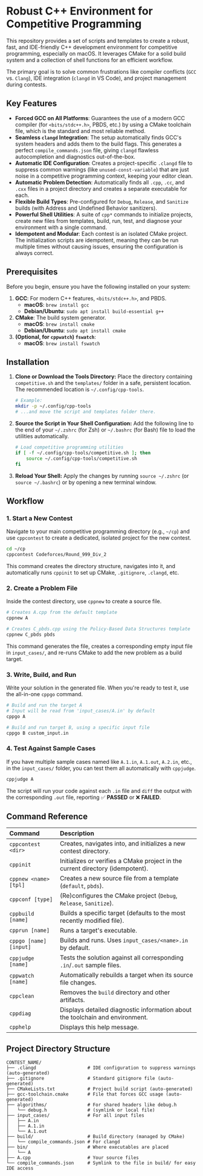 # Robust C++ Environment for Competitive Programming

This repository provides a set of scripts and templates to create a robust, fast, and IDE-friendly C++ development environment for competitive programming, especially on macOS. It leverages CMake for a solid build system and a collection of shell functions for an efficient workflow.

The primary goal is to solve common frustrations like compiler conflicts (`GCC` vs. `Clang`), IDE integration (`clangd` in VS Code), and project management during contests.

## Key Features

- **Forced GCC on All Platforms**: Guarantees the use of a modern GCC compiler (for `<bits/stdc++.h>`, PBDS, etc.) by using a CMake toolchain file, which is the standard and most reliable method.
- **Seamless `clangd` Integration**: The setup automatically finds GCC's system headers and adds them to the build flags. This generates a perfect `compile_commands.json` file, giving `clangd` flawless autocompletion and diagnostics out-of-the-box.
- **Automatic IDE Configuration**: Creates a project-specific `.clangd` file to suppress common warnings (like `unused-const-variable`) that are just noise in a competitive programming context, keeping your editor clean.
- **Automatic Problem Detection**: Automatically finds all `.cpp`, `.cc`, and `.cxx` files in a project directory and creates a separate executable for each.
- **Flexible Build Types**: Pre-configured for `Debug`, `Release`, and `Sanitize` builds (with Address and Undefined Behavior sanitizers).
- **Powerful Shell Utilities**: A suite of `cpp*` commands to initialize projects, create new files from templates, build, run, test, and diagnose your environment with a single command.
- **Idempotent and Modular**: Each contest is an isolated CMake project. The initialization scripts are idempotent, meaning they can be run multiple times without causing issues, ensuring the configuration is always correct.

## Prerequisites

Before you begin, ensure you have the following installed on your system:

1. **GCC**: For modern C++ features, `<bits/stdc++.h>`, and PBDS.
    - **macOS**: `brew install gcc`
    - **Debian/Ubuntu**: `sudo apt install build-essential g++`
2. **CMake**: The build system generator.
    - **macOS**: `brew install cmake`
    - **Debian/Ubuntu**: `sudo apt install cmake`
3. **(Optional, for `cppwatch`) `fswatch`**:
    - **macOS**: `brew install fswatch`

## Installation

1. **Clone or Download the Tools Directory:**
    Place the directory containing `competitive.sh` and the `templates/` folder in a safe, persistent location. The recommended location is `~/.config/cpp-tools`.

    ```bash
    # Example:
    mkdir -p ~/.config/cpp-tools
    # ...and move the script and templates folder there.
    ```

2. **Source the Script in Your Shell Configuration:**
    Add the following line to the end of your `~/.zshrc` (for Zsh) or `~/.bashrc` (for Bash) file to load the utilities automatically.

    ```bash
    # Load competitive programming utilities
    if [ -f ~/.config/cpp-tools/competitive.sh ]; then
        source ~/.config/cpp-tools/competitive.sh
    fi
    ```

3. **Reload Your Shell:**
    Apply the changes by running `source ~/.zshrc` (or `source ~/.bashrc`) or by opening a new terminal window.

## Workflow

### 1. Start a New Contest

Navigate to your main competitive programming directory (e.g., `~/cp`) and use `cppcontest` to create a dedicated, isolated project for the new contest.

```bash
cd ~/cp
cppcontest Codeforces/Round_999_Div_2
```

This command creates the directory structure, navigates into it, and automatically runs `cppinit` to set up CMake, `.gitignore`, `.clangd`, etc.

### 2\. Create a Problem File

Inside the contest directory, use `cppnew` to create a source file.

```bash
# Creates A.cpp from the default template
cppnew A

# Creates C_pbds.cpp using the Policy-Based Data Structures template
cppnew C_pbds pbds
```

This command generates the file, creates a corresponding empty input file in `input_cases/`, and re-runs CMake to add the new problem as a build target.

### 3\. Write, Build, and Run

Write your solution in the generated file. When you're ready to test it, use the all-in-one `cppgo` command.

```bash
# Build and run the target A
# Input will be read from 'input_cases/A.in' by default
cppgo A

# Build and run target B, using a specific input file
cppgo B custom_input.in
```

### 4\. Test Against Sample Cases

If you have multiple sample cases named like `A.1.in`, `A.1.out`, `A.2.in`, etc., in the `input_cases/` folder, you can test them all automatically with `cppjudge`.

```bash
cppjudge A
```

The script will run your code against each `.in` file and `diff` the output with the corresponding `.out` file, reporting ✅ **PASSED** or ❌ **FAILED**.

## Command Reference

| Command                | Description                                                                    |
| :--------------------- | :----------------------------------------------------------------------------- |
| `cppcontest <dir>`     | Creates, navigates into, and initializes a new contest directory.              |
| `cppinit`              | Initializes or verifies a CMake project in the current directory (idempotent). |
| `cppnew <name> [tpl]`  | Creates a new source file from a template (`default`, `pbds`).                 |
| `cppconf [type]`       | (Re)configures the CMake project (`Debug`, `Release`, `Sanitize`).             |
| `cppbuild [name]`      | Builds a specific target (defaults to the most recently modified file).        |
| `cpprun [name]`        | Runs a target's executable.                                                    |
| `cppgo [name] [input]` | Builds and runs. Uses `input_cases/<name>.in` by default.                      |
| `cppjudge [name]`      | Tests the solution against all corresponding `.in`/`.out` sample files.        |
| `cppwatch [name]`      | Automatically rebuilds a target when its source file changes.                  |
| `cppclean`             | Removes the `build` directory and other artifacts.                             |
| `cppdiag`              | Displays detailed diagnostic information about the toolchain and environment.  |
| `cpphelp`              | Displays this help message.                                                    |

## Project Directory Structure

```dir
CONTEST_NAME/
├── .clangd                   # IDE configuration to suppress warnings (auto-generated)
├── .gitignore                # Standard gitignore file (auto-generated)
├── CMakeLists.txt            # Project build script (auto-generated)
├── gcc-toolchain.cmake       # File that forces GCC usage (auto-generated)
├── algorithms/               # For shared headers like debug.h
│   └── debug.h               # (symlink or local file)
├── input_cases/              # For all input files
│   ├── A.in
│   ├── A.1.in
│   └── A.1.out
├── build/                    # Build directory (managed by CMake)
│   └── compile_commands.json # For clangd
├── bin/                      # Where executables are placed
│   └── A
├── A.cpp                     # Your source files
└── compile_commands.json     # Symlink to the file in build/ for easy IDE access
```
